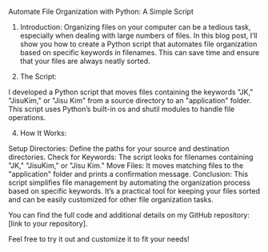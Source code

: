 Automate File Organization with Python: A Simple Script

1. Introduction:
Organizing files on your computer can be a tedious task, especially when dealing with large numbers of files. In this blog post, I’ll show you how to create a Python script that automates file organization based on specific keywords in filenames. This can save time and ensure that your files are always neatly sorted.





2. The Script:

I developed a Python script that moves files containing the keywords "JK," "JisuKim," or "Jisu Kim" from a source directory to an "application" folder. This script uses Python’s built-in os and shutil modules to handle file operations.



4. How It Works:
   
Setup Directories: Define the paths for your source and destination directories.
Check for Keywords: The script looks for filenames containing "JK," "JisuKim," or "Jisu Kim."
Move Files: It moves matching files to the "application" folder and prints a confirmation message.
Conclusion:
This script simplifies file management by automating the organization process based on specific keywords. It’s a practical tool for keeping your files sorted and can be easily customized for other file organization tasks.

You can find the full code and additional details on my GitHub repository: [link to your repository].

Feel free to try it out and customize it to fit your needs!
